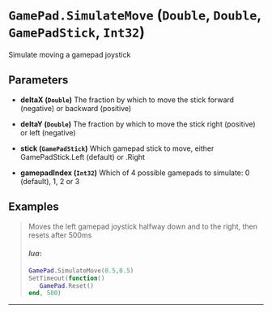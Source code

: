 # `GamePad.SimulateMove` (```Double```, ```Double```, ```GamePadStick```, ```Int32```)

Simulate moving a gamepad joystick

## Parameters
* **deltaX (```Double```)** 
	The fraction by which to move the stick forward (negative) or backward (positive)

* **deltaY (```Double```)** 
	The fraction by which to move the stick right (positive) or left (negative)

* **stick (```GamePadStick```)** 
	Which gamepad stick to move, either GamePadStick.Left (default) or .Right

* **gamepadIndex (```Int32```)** 
	Which of 4 possible gamepads to simulate: 0 (default), 1, 2 or 3


## Examples
> Moves the left gamepad joystick halfway down and to the right, then resets after 500ms
> 
> #### _lua_:
> ```lua
> GamePad.SimulateMove(0.5,0.5)
> SetTimeout(function()
>    GamePad.Reset()
> end, 500)
> ```
---
